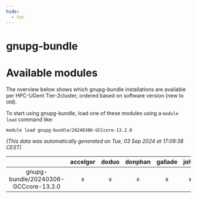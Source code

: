 ```yaml
---
hide:
  - toc
---
```


gnupg-bundle
============

# Available modules


The overview below shows which gnupg-bundle installations are available per HPC-UGent Tier-2cluster, ordered based on software version (new to old).

To start using gnupg-bundle, load one of these modules using a `module load` command like:

```shell
module load gnupg-bundle/20240306-GCCcore-13.2.0
```

*(This data was automatically generated on Tue, 03 Sep 2024 at 17:09:38 CEST)*  

| |accelgor|doduo|donphan|gallade|joltik|shinx|skitty|
| :---: | :---: | :---: | :---: | :---: | :---: | :---: | :---: |
|gnupg-bundle/20240306-GCCcore-13.2.0|x|x|x|x|x|x|x|
